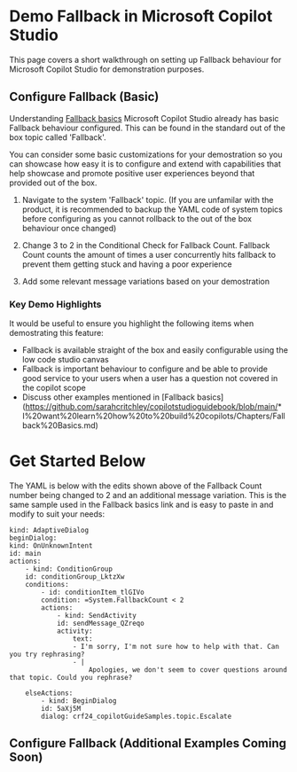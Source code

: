 # Demo Fallback in Microsoft Copilot Studio
This page covers a short walkthrough on setting up Fallback behaviour for Microsoft Copilot Studio for demonstration purposes.

## Configure Fallback (Basic)
Understanding [Fallback basics](https://github.com/sarahcritchley/copilotstudioguidebook/blob/main/I%20want%20learn%20how%20to%20build%20copilots/Chapters/Fallback%20Basics.md) Microsoft Copilot Studio already has basic Fallback behaviour configured. This can be found in the standard out of the box topic called 'Fallback'. 

You can consider some basic customizations for your demostration so you can showcase how easy it is to configure and extend with capabilities that help showcase and promote positive user experiences beyond that provided out of the box.

1. Navigate to the system 'Fallback' topic. (If you are unfamilar with the product, it is recommended to backup the YAML code of system topics before configuring as you cannot rollback to the out of the box behaviour once changed)

2. Change 3 to 2 in the Conditional Check for Fallback Count. Fallback Count counts the amount of times a user concurrently hits fallback to prevent them getting stuck and having a poor experience

3. Add some relevant message variations based on your demostration

### Key Demo Highlights
It would be useful to ensure you highlight the following items when demostrating this feature:

* Fallback is available straight of the box and easily configurable using the low code studio canvas
* Fallback is important behaviour to configure and be able to provide good service to your users when a user has a question not covered in the copilot scope
* Discuss other examples mentioned in [Fallback basics](https://github.com/sarahcritchley/copilotstudioguidebook/blob/main/* I%20want%20learn%20how%20to%20build%20copilots/Chapters/Fallback%20Basics.md)

# Get Started Below
The YAML is below with the edits shown above of the Fallback Count number being changed to 2 and an additional message variation. This is the same sample used in the Fallback basics link and is easy to paste in and modify to suit your needs:

    kind: AdaptiveDialog
    beginDialog:
    kind: OnUnknownIntent
    id: main
    actions:
        - kind: ConditionGroup
        id: conditionGroup_LktzXw
        conditions:
            - id: conditionItem_tlGIVo
            condition: =System.FallbackCount < 2
            actions:
                - kind: SendActivity
                id: sendMessage_QZreqo
                activity:
                    text:
                    - I'm sorry, I'm not sure how to help with that. Can you try rephrasing?
                    - |
                        Apologies, we don't seem to cover questions around that topic. Could you rephrase?

        elseActions:
            - kind: BeginDialog
            id: 5aXj5M
            dialog: crf24_copilotGuideSamples.topic.Escalate


## Configure Fallback (Additional Examples Coming Soon)